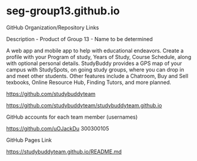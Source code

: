 # seg-group13.github.io
GitHub Organization/Repository Links ­

Description - Product of Group 13 - Name to be determined

A web app and mobile app to help with educational endeavors. Create a profile with your Program of study, Years of Study, Course Schedule, along with optional personal details. StudyBuddy provides a GPS map of your campus with StudySpots, on going study groups, where you can drop in and meet other students. Other features include a Chatroom, Buy and Sell texbooks, Online Resource Hub, Finding Tutors, and more planned.

https://github.com/studybuddyteam ­

https://github.com/studybuddyteam/studybuddyteam.github.io ­

GitHub accounts for each team member (usernames) ­

https://github.com/uOJackDu 300300105


GitHub Pages Link ­

https://studybuddyteam.github.io/README.md
